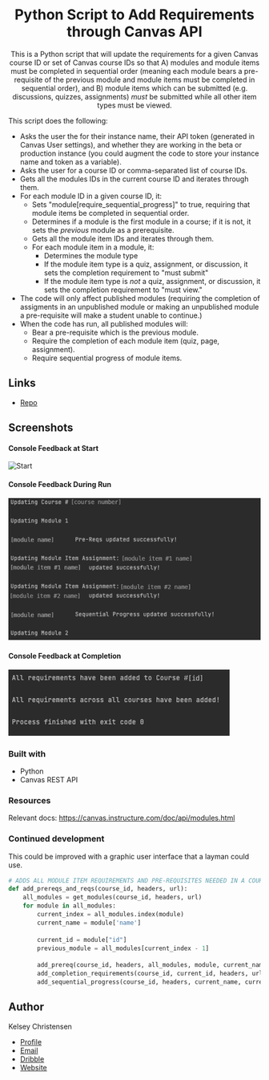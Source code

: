 <h1 align="center">Python Script to Add Requirements through Canvas API</h1>

<p align="center">
This is a Python script that will update the requirements for a 
given Canvas course ID or set of Canvas course IDs so that 
A) modules and module items must be completed in sequential order (meaning each module bears a 
pre-requisite of the previous module and module items must be completed
in sequential order), and B) module items which can be submitted (e.g.
discussions, quizzes, assignments) <i>must</i> be submitted while all
other item types must be viewed. 

This script does the following: 

- Asks the user the for their instance name, their API token (generated in Canvas User settings), and whether they are working in the beta or production instance (you could augment the code to store your instance name and token as a variable). 
- Asks the user for a course ID or comma-separated list of course IDs. 
- Gets all the modules IDs in the current course ID and iterates through them.
- For each module ID in a given course ID, it:
  - Sets "module[require_sequential_progress]" to true, requiring that module items be completed in sequential order.
  - Determines if a module is the first module in a course; if it is not, it sets the _previous_ module as a prerequisite.
  - Gets all the module item IDs and iterates through them. 
  - For each module item in a module, it: 
    - Determines the module type 
    - If the module item type is a quiz, assignment, or discussion, it sets the completion requirement to "must submit"
    - If the module item type is _not_ a quiz, assignment, or discussion, it sets the completion requirement to "must view."
- The code will only affect published modules (requiring the completion of assigments in an unpublished module or making an unpublished module a pre-requisite will make a student unable to continue.)
- When the code has run, all published modules will: 
  - Bear a pre-requisite which is the previous module. 
  - Require the completion of each module item (quiz, page, assignment).
  - Require sequential progress of module items. 

## Links

- [Repo](https://github.com/kelseychristensen/Requirements_Canvas_API "to-do-tool")

## Screenshots

#### Console Feedback at Start
![Start](at_start "at start") 
#### Console Feedback During Run
![Run](middle.png "middle")
#### Console Feedback at Completion
![End](end.png "at end")


### Built with

- Python
- Canvas REST API

### Resources

Relevant docs: https://canvas.instructure.com/doc/api/modules.html

### Continued development

This could be improved with a graphic user interface that a layman could use.


```python
# ADDS ALL MODULE ITEM REQUIREMENTS AND PRE-REQUISITES NEEDED IN A COURSE
def add_prereqs_and_reqs(course_id, headers, url):
    all_modules = get_modules(course_id, headers, url)
    for module in all_modules:
        current_index = all_modules.index(module)
        current_name = module['name']

        current_id = module["id"]
        previous_module = all_modules[current_index - 1]

        add_prereq(course_id, headers, all_modules, module, current_name, current_id, previous_module, url)
        add_completion_requirements(course_id, current_id, headers, url)
        add_sequential_progress(course_id, headers, current_name, current_id, url)
```

## Author

Kelsey Christensen

- [Profile](https://github.com/kelseychristensen "GitHub")
- [Email](mailto:kelsey.c.christensen@gmail.com?subject=Hi "Email")
- [Dribble](https://dribbble.com/kelseychristensen "Dribble")
- [Website](http://kelseychristensen.com/ "Website")

